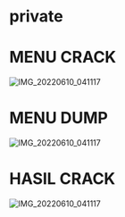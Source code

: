 # private
# MENU CRACK
 ![IMG_20220610_041117](https://user-images.githubusercontent.com/88397313/172945609-2cb7eaf4-d74b-4d94-9bdb-98095e7ce49e.jpg)
 
 # MENU DUMP
 ![IMG_20220610_041117](https://user-images.githubusercontent.com/88397313/172945609-2cb7eaf4-d74b-4d94-9bdb-98095e7ce49e.jpg)
 
 # HASIL CRACK
 ![IMG_20220610_041117](https://user-images.githubusercontent.com/88397313/172945609-2cb7eaf4-d74b-4d94-9bdb-98095e7ce49e.jpg)
